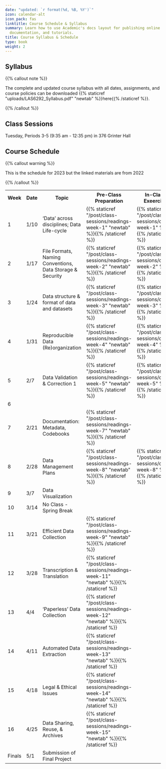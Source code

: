 ```yaml
---
date: "updated: `r format(%d, %B, %Y')`"
icon: calendar-alt
icon_pack: fas
linktitle: Course Schedule & Syllabus  
summary: Learn how to use Academic's docs layout for publishing online courses, software
  documentation, and tutorials.
title: Course Syllabus & Schedule 
type: book
weight: 2
---
```



## Syllabus   

{{% callout note %}}

The complete and updated course syllabus with all dates, assignments, and course policies can be downloaded {{% staticref "uploads/LAS6292_Syllabus.pdf" "newtab" %}}here{{% /staticref %}}.

{{% /callout %}}

## Class Sessions  

Tuesday, Periods 3-5 (9:35 am - 12:35 pm) in 376 Grinter Hall 

## Course Schedule  

{{% callout warning %}}

This is the schedule for 2023 but the linked materials are from 2022

{{% /callout %}}

<!-- code for readings link: <td>{{% staticref "/post/class-sessions/readings-week-5" "newtab" %}}<i class="fas fa-book-open"></i>{{% /staticref %}}</td>  ---> 

<!-- code for in-class link: <td>{{% staticref "/post/class-sessions/02_class" %}}<i class="fas fa-book-open"></i>{{% /staticref %}}</td>

<!-- code for slides link: <td>{{% staticref "course-materials/class-sessions/01-intro/01_slides_2022.pdf" "newtab" %}}<i class="fas fa-photo-video"></i>{{% /staticref %}} </td> ---> 


 
<table>
  <tr>
    <th>Week</th>
    <th>Date</th>
    <th>Topic</th>
    <th>Pre-Class Preparation</th>
    <th>In-Class Exeercise</th>
    <th>Slides/Notes</th>
  </tr>
  
  <tr>
    <td>1</td>
    <td>1/10</td>
    <td>‘Data’ across disciplines; Data Life-cycle </td>
    <td>{{% staticref "/post/class-sessions/readings-week-1" "newtab" %}}<i class="fas fa-book-open"></i>{{% /staticref %}}</td> 
    <td>{{% staticref "/post/class-sessions/class-week-1" %}}<i class="fas fa-clipboard-list"></i>{{% /staticref %}}</td>
      <!-- <td>{{% staticref "course-materials/class-sessions/01-intro/01_slides_2022.pdf" "newtab" %}}<i class="fas fa-photo-video"></i>: Slides{{% /staticref %}} </td> --->
      
  </tr>
  
  <tr>
    <td>2</td>
    <td>1/17</td>
    <td>File Formats, Naming Conventions, Data Storage & Security</td>
    <td>{{% staticref "/post/class-sessions/readings-week-2" "newtab" %}}<i class="fas fa-book-open"></i>{{% /staticref %}}</td> 
    <td>{{% staticref "/post/class-sessions/class-week-2" %}}<i class="fas fa-clipboard-list"></i>{{% /staticref %}}</td>
  <!--  <td>{{% staticref "course-materials/class-sessions/02-formats-security/wk2_naming_conventions.pdf" "newtab" %}}<i class="fas fa-photo-video"></i>: Naming Conventions Notes{{% /staticref %}}<br>{{% staticref "course-materials/class-sessions/02-formats-security/wk2_file_organization.pdf" "newtab" %}}<i class="fas fa-photo-video"></i>: File Organization Notes{{% /staticref %}}<br>{{% staticref "course-materials/class-sessions/02-formats-security/wk2_storage_backup.pdf" "newtab" %}}<i class="fas fa-photo-video"></i>: Storage & Backup Notes{{% /staticref %}}</br> </td>--->
    
  </tr>
  
  <tr>
    <td>3</td>
    <td>1/24</td>
    <td>Data structure & format of data and datasets</td>
    <td>{{% staticref "/post/class-sessions/readings-week-3" "newtab" %}}<i class="fas fa-book-open"></i>{{% /staticref %}}</td> 
  <td>{{% staticref "/post/class-sessions/class-week-3" %}}<i class="fas fa-clipboard-list"></i>{{% /staticref %}}</td>
    <!--  <td>{{% staticref "course-materials/class-sessions/03-spreadsheets/wk3_spreadsheets_notes.pdf" "newtab" %}}<i class="fas fa-photo-video"></i>: Notes{{% /staticref %}}</td>
  </tr>
  --->
  <tr>
    <td>4</td>
    <td>1/31</td>
    <td>Reproducible Data (Re)organization</td>
    <td>{{% staticref "/post/class-sessions/readings-week-4" "newtab" %}}<i class="fas fa-book-open"></i>{{% /staticref %}}</td> 
   <td>{{% staticref "/post/class-sessions/class-week-4" %}}<i class="fas fa-clipboard-list"></i>{{% /staticref %}}</td>
   <!--  <td>{{% staticref "course-materials/class-sessions/04-reproducibility/wk4_slides.pdf" "newtab" %}}<i class="fas fa-photo-video"></i>: Intro Slides{{% /staticref %}}<br>{{% staticref "course-materials/class-sessions/04-reproducibility/wk4_live_coding.R" "newtab" %}}<i class="far fa-file-code"></i>: Demo R Code{{% /staticref %}}</br></td>
  </tr>
  --->
  <tr>
    <td>5</td>
    <td>2/7</td>
    <td>Data Validation & Correction 1</td>
    <td>{{% staticref "/post/class-sessions/readings-week-5" "newtab" %}}<i class="fas fa-book-open"></i>{{% /staticref %}}</td> 
    <td>{{% staticref "/post/class-sessions/class-week-5" %}}<i class="fas fa-clipboard-list"></i>{{% /staticref %}}</td>
    <!-- <td>{{% staticref "course-materials/class-sessions/05-QAQC1/wk5_QAQC_slides.pdf" "newtab" %}}<i class="fas fa-photo-video"></i>: Slides{{% /staticref %}}</td>
  </tr>
  --->
  <tr>
    <td>6</td>
 <!--   <td>2/14</td>
    <td>Data Validation & Correction 2</td>
    <td>{{% staticref "/post/class-sessions/readings-week-6" "newtab" %}}<i class="fas fa-book-open"></i>{{% /staticref %}}</td> 
    <td>{{% staticref "/post/class-sessions/class-week-6" %}}<i class="fas fa-clipboard-list"></i>{{% /staticref %}}</td>
    <td> none </td>
    --->
  </tr>
  
  <tr>
    <td>7</td>
    <td>2/21</td>
    <td>Documentation: Metadata, Codebooks</td>
    <td>{{% staticref "/post/class-sessions/readings-week-7" "newtab" %}}<i class="fas fa-book-open"></i>{{% /staticref %}}</td> 
  <!-- <td>{{% staticref "/post/class-sessions/class-week-7" %}}<i class="fas fa-clipboard-list"></i>{{% /staticref %}}</td>
    <td>{{% staticref "course-materials/class-sessions/07-metadata/wk7_metadata_notes.pdf" "newtab" %}}<i class="fas fa-photo-video"></i>: Notes{{% /staticref %}}</td>
  </tr>
  --->
  <tr>
    <td>8</td>
    <td>2/28</td>
    <td>Data Management Plans</td>
    <td>{{% staticref "/post/class-sessions/readings-week-8" "newtab" %}}<i class="fas fa-book-open"></i>{{% /staticref %}}</td> 
<td>{{% staticref "/post/class-sessions/class-week-8" %}}<i class="fas fa-clipboard-list"></i>{{% /staticref %}}</td>
  <!--    <td>{{% staticref "course-materials/class-sessions/08-DMP/wk8_dmp_notes.pdf" "newtab" %}}<i class="fas fa-photo-video"></i>: Notes{{% /staticref %}}</td>
  </tr>
  --->
  <tr>
    <td>9</td>
    <td>3/7</td>
    <td>Data Visualization</td>
 <!--   <td>{{% staticref "/post/class-sessions/readings-week-15" "newtab" %}}<i class="fas fa-book-open"></i>{{% /staticref %}} </td> 
 <!--  <td>{{% staticref "/post/class-sessions/15_class" %}}<i class="fas fa-clipboard-list"></i>{{% /staticref %}}</td>
    <td>{{% staticref "course-materials/class-sessions/15-dataviz/dataviz_slides.pdf" "newtab" %}}<i class="fas fa-photo-video"></i>: Slides{{% /staticref %}}</td>
  </tr>
  --->
  <tr>
    <td>10</td>
    <td>3/14</td>
    <td>No Class - Spring Break</td>
    <td> </td> 
    <td> </td>
    <td> </td>
  </tr>
  
  <tr>
    <td>11</td>
    <td>3/21</td>
    <td>Efficient Data Collection</td>
    <td>{{% staticref "/post/class-sessions/readings-week-9" "newtab" %}}<i class="fas fa-book-open"></i>{{% /staticref %}}</td> 
   <!-- <td>{{% staticref "/post/class-sessions/class-week-9" %}}<i class="fas fa-clipboard-list"></i>{{% /staticref %}}</td>
    <td>{{% staticref "course-materials/class-sessions/09-efficient-data-collection/09_notes.pdf" "newtab" %}}<i class="fas fa-photo-video"></i>: Notes{{% /staticref %}}<br>{{% staticref "course-materials/class-sessions/09-efficient-data-collection/Wk9_efficient_data_collection.pdf" "newtab" %}}<i class="fas fa-photo-video"></i>: Slides{{% /staticref %}}</br></td>
  </tr>
  --->
  <tr>
    <td>12</td>
    <td>3/28</td>
    <td>Transcription & Translation</td>
    <td>{{% staticref "/post/class-sessions/readings-week-11" "newtab" %}}<i class="fas fa-book-open"></i>{{% /staticref %}}</td> 
  <!-- <td>{{% staticref "/post/class-sessions/11_class" %}}<i class="fas fa-clipboard-list"></i>{{% /staticref %}}</td>
     <td>{{% staticref "course-materials/class-sessions/11-transcription-translation/T_T_Resources.pdf" "newtab" %}}<i class="fas fa-photo-video"></i>: Notes{{% /staticref %}}</td>
  </tr>
  --->
  <tr>
    <td>13</td>
    <td>4/4</td>
    <td>‘Paperless’ Data Collection</td>
    <td>{{% staticref "/post/class-sessions/readings-week-12" "newtab" %}}<i class="fas fa-book-open"></i>{{% /staticref %}}</td> 
   <!-- <td>{{% staticref "/post/class-sessions/class-week-12" %}}<i class="fas fa-clipboard-list"></i>{{% /staticref %}}</td>
    <td>{{% staticref "course-materials/class-sessions/12-paperless-data-collection/wk12_notes.pdf" "newtab" %}}<i class="fas fa-photo-video"></i>: Notes{{% /staticref %}}</td>
  </tr>
  --->
  <tr>
    <td>14</td>
    <td>4/11</td>
    <td>Automated Data Extraction</td>
    <td>{{% staticref "/post/class-sessions/readings-week-13" "newtab" %}}<i class="fas fa-book-open"></i>{{% /staticref %}}</td> 
  <!--  <td><i class="fas fa-clipboard-list"></i></td>
    <td>{{% staticref "course-materials/class-sessions/13-automated-data-extraction/wk_13_notes.pdf" "newtab" %}}<i class="fas fa-photo-video"></i>: Notes{{% /staticref %}}</td>
  </tr>
  --->
  <tr>
    <td>15</td>
    <td>4/18</td>
    <td>Legal & Ethical Issues</td>
    <td>{{% staticref "/post/class-sessions/readings-week-14" "newtab" %}}<i class="fas fa-book-open"></i>{{% /staticref %}}</td> 
   <!-- <td>{{% staticref "/post/class-sessions/14_class" %}}<i class="fas fa-clipboard-list"></i>{{% /staticref %}}</td>
    <td>{{% staticref "course-materials/class-sessions/14-legal-ethical/wk_14_notes.pdf" "newtab" %}}<i class="fas fa-photo-video"></i>: Notes{{% /staticref %}}</td>
  </tr>
  --->
  <tr>
    <td>16</td>
    <td>4/25</td>
    <td>Data Sharing, Reuse, & Archives</td>
    <td>{{% staticref "/post/class-sessions/readings-week-15" "newtab" %}}<i class="fas fa-book-open"></i>{{% /staticref %}} </td> 
   <!--<td>{{% staticref "/post/class-sessions/15_class" %}}<i class="fas fa-clipboard-list"></i>{{% /staticref %}}</td>
    <td>{{% staticref "course-materials/class-sessions/15-dataviz/dataviz_slides.pdf" "newtab" %}}<i class="fas fa-photo-video"></i>: Slides{{% /staticref %}}</td>
  </tr>
  --->
  <tr>
    <td>Finals</td>
    <td>5/1</td>
    <td>Submission of Final Project</td> 
    <td> </td>
    <td> </td>
    <td> </td>
  </tr><tr>
</table>



